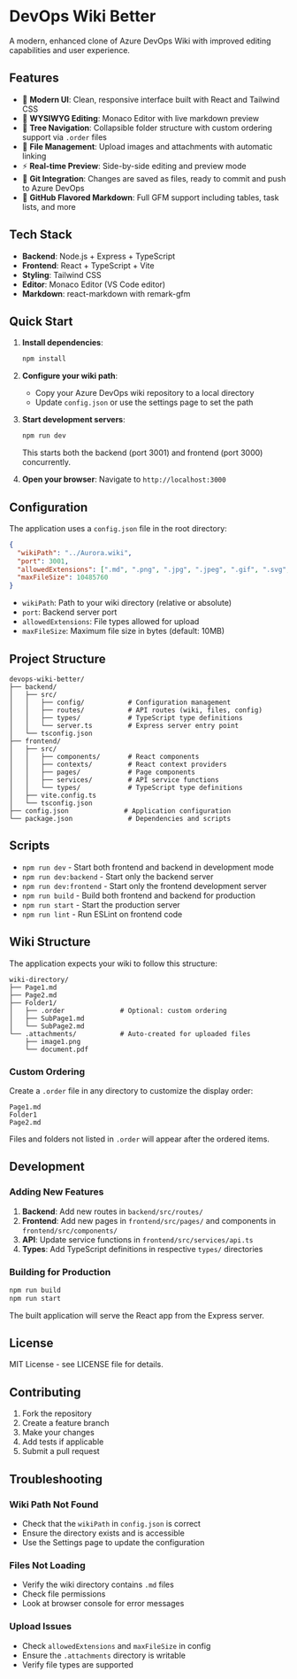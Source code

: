 # DevOps Wiki Better

A modern, enhanced clone of Azure DevOps Wiki with improved editing capabilities and user experience.

## Features

- 🚀 **Modern UI**: Clean, responsive interface built with React and Tailwind CSS
- 📝 **WYSIWYG Editing**: Monaco Editor with live markdown preview
- 🌳 **Tree Navigation**: Collapsible folder structure with custom ordering support via `.order` files
- 📁 **File Management**: Upload images and attachments with automatic linking
- ⚡ **Real-time Preview**: Side-by-side editing and preview mode
- 🔧 **Git Integration**: Changes are saved as files, ready to commit and push to Azure DevOps
- 🎨 **GitHub Flavored Markdown**: Full GFM support including tables, task lists, and more

## Tech Stack

- **Backend**: Node.js + Express + TypeScript
- **Frontend**: React + TypeScript + Vite
- **Styling**: Tailwind CSS
- **Editor**: Monaco Editor (VS Code editor)
- **Markdown**: react-markdown with remark-gfm

## Quick Start

1. **Install dependencies**:
   ```bash
   npm install
   ```

2. **Configure your wiki path**:
   - Copy your Azure DevOps wiki repository to a local directory
   - Update `config.json` or use the settings page to set the path

3. **Start development servers**:
   ```bash
   npm run dev
   ```
   This starts both the backend (port 3001) and frontend (port 3000) concurrently.

4. **Open your browser**:
   Navigate to `http://localhost:3000`

## Configuration

The application uses a `config.json` file in the root directory:

```json
{
  "wikiPath": "../Aurora.wiki",
  "port": 3001,
  "allowedExtensions": [".md", ".png", ".jpg", ".jpeg", ".gif", ".svg", ".pdf"],
  "maxFileSize": 10485760
}
```

- `wikiPath`: Path to your wiki directory (relative or absolute)
- `port`: Backend server port
- `allowedExtensions`: File types allowed for upload
- `maxFileSize`: Maximum file size in bytes (default: 10MB)

## Project Structure

```
devops-wiki-better/
├── backend/
│   ├── src/
│   │   ├── config/           # Configuration management
│   │   ├── routes/           # API routes (wiki, files, config)
│   │   ├── types/            # TypeScript type definitions
│   │   └── server.ts         # Express server entry point
│   └── tsconfig.json
├── frontend/
│   ├── src/
│   │   ├── components/       # React components
│   │   ├── contexts/         # React context providers
│   │   ├── pages/            # Page components
│   │   ├── services/         # API service functions
│   │   └── types/            # TypeScript type definitions
│   ├── vite.config.ts
│   └── tsconfig.json
├── config.json              # Application configuration
└── package.json              # Dependencies and scripts
```

## Scripts

- `npm run dev` - Start both frontend and backend in development mode
- `npm run dev:backend` - Start only the backend server
- `npm run dev:frontend` - Start only the frontend development server
- `npm run build` - Build both frontend and backend for production
- `npm run start` - Start the production server
- `npm run lint` - Run ESLint on frontend code

## Wiki Structure

The application expects your wiki to follow this structure:

```
wiki-directory/
├── Page1.md
├── Page2.md
├── Folder1/
│   ├── .order              # Optional: custom ordering
│   ├── SubPage1.md
│   └── SubPage2.md
└── .attachments/           # Auto-created for uploaded files
    ├── image1.png
    └── document.pdf
```

### Custom Ordering

Create a `.order` file in any directory to customize the display order:

```
Page1.md
Folder1
Page2.md
```

Files and folders not listed in `.order` will appear after the ordered items.

## Development

### Adding New Features

1. **Backend**: Add new routes in `backend/src/routes/`
2. **Frontend**: Add new pages in `frontend/src/pages/` and components in `frontend/src/components/`
3. **API**: Update service functions in `frontend/src/services/api.ts`
4. **Types**: Add TypeScript definitions in respective `types/` directories

### Building for Production

```bash
npm run build
npm run start
```

The built application will serve the React app from the Express server.

## License

MIT License - see LICENSE file for details.

## Contributing

1. Fork the repository
2. Create a feature branch
3. Make your changes
4. Add tests if applicable
5. Submit a pull request

## Troubleshooting

### Wiki Path Not Found
- Check that the `wikiPath` in `config.json` is correct
- Ensure the directory exists and is accessible
- Use the Settings page to update the configuration

### Files Not Loading
- Verify the wiki directory contains `.md` files
- Check file permissions
- Look at browser console for error messages

### Upload Issues
- Check `allowedExtensions` and `maxFileSize` in config
- Ensure the `.attachments` directory is writable
- Verify file types are supported
